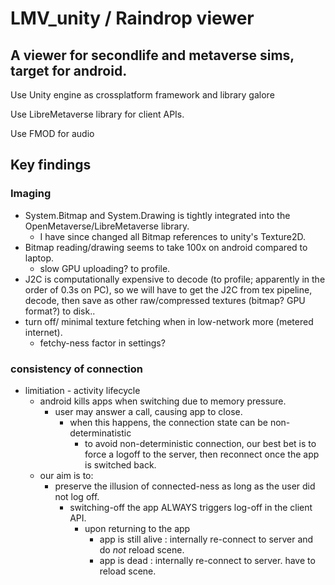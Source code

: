 # LMV_unity / Raindrop viewer
## A viewer for secondlife and metaverse sims, target for android.

Use Unity engine as crossplatform framework and library galore

Use LibreMetaverse library for client APIs. 

Use FMOD for audio

## Key findings
### Imaging
- System.Bitmap and System.Drawing is tightly integrated into the OpenMetaverse/LibreMetaverse library. 
  - I have since changed all Bitmap references to unity's Texture2D.
- Bitmap reading/drawing seems to take 100x on android compared to laptop. 
  - slow GPU uploading? to profile.
- J2C is computationally expensive to decode (to profile; apparently in the order of 0.3s on PC), so we will have to get the J2C from tex pipeline, decode, then save as other raw/compressed textures (bitmap? GPU format?) to disk..
- turn off/ minimal texture fetching when in low-network more (metered internet).
  - fetchy-ness factor in settings?
### consistency of connection
- limitiation - activity lifecycle
  - android kills apps when switching due to memory pressure. 
    - user may answer a call, causing app to close.
      - when this happens, the connection state can be non-determinatistic
        - to avoid non-deterministic connection, our best bet is to force a logoff to the server, then reconnect once the app is switched back.
  - our aim is to:
    - preserve the illusion of connected-ness as long as the user did not log off.
      - switching-off the app ALWAYS triggers log-off in the client API.
        - upon returning to the app
          - app is still alive : internally re-connect to server and do *not* reload scene.
          - app is dead : internally re-connect to server. have to reload scene.
          

